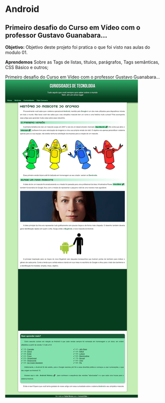 # Android
## Primeiro desafio do Curso em Vídeo com o professor Gustavo Guanabara...

**Objetivo:** Objetivo deste projeto foi pratica o que foi visto nas aulas do modulo 01. 

**Aprendemos** Sobre as Tags de listas, títulos, parágrafos, Tags semânticas, CSS Básico e  outros;

Primeiro desafio do Curso em Vídeo com o professor Gustavo Guanabara...
![Imagem do site](./assets/imagens/foto-do-site.png)

